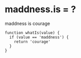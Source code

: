 # maddness.is = ?

maddness is courage

```
function whatIs(value) {
  if (value == 'maddness') {
    return 'courage'
  }
}
```



